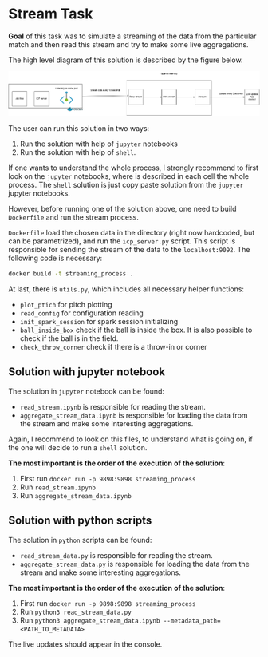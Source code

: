 # Stream Task

**Goal** of this task was to simulate a streaming of the data from the particular match and then read this stream and try to make some live aggregations.

The high level diagram of this solution is described by the figure below.

![](streaming_diagram.png)

The user can run this solution in two ways:

1. Run the solution with help of `jupyter` notebooks
2. Run the solution with help of `shell`.

If one wants to understand the whole process, I strongly recommend to first look on the `jupyter` notebooks, where is described in each cell the whole process. The `shell` solution is just copy paste solution from the `jupyter` jupyter notebooks.

However, before running one of the solution above, one need to build `Dockerfile` and run the stream process.

`Dockerfile` load the chosen data in the directory (right now hardcoded, but can be parametrized), and run the `icp_server.py` script. This script is responsible for sending the stream of the data to the `localhost:9092`. The following code is necessary:

```sh
docker build -t streaming_process .
```

At last, there is `utils.py`, which includes all necessary helper functions:

* `plot_ptich` for pitch plotting
* `read_config` for configuration reading
* `init_spark_session` for spark session initializing
* `ball_inside_box` check if the ball is inside the box. It is also possible to check if the ball is in the field.
* `check_throw_corner` check if there is a throw-in or corner

## Solution with jupyter notebook

The solution in `jupyter` notebook can be found:

* `read_stream.ipynb` is responsible for reading the stream.
* `aggregate_stream_data.ipynb` is responsible for loading the data from the stream and make some interesting aggregations.

Again, I recommend to look on this files, to understand what is going on, if the one will decide to run a `shell` solution.

**The most important is the order of the execution of the solution**:

1. First run  `docker run -p 9898:9898 streaming_process`
2. Run `read_stream.ipynb`
3. Run `aggregate_stream_data.ipynb`

## Solution with python scripts

The solution in `python` scripts can be found:

* `read_stream_data.py` is responsible for reading the stream.
* `aggregate_stream_data.py` is responsible for loading the data from the stream and make some interesting aggregations.

**The most important is the order of the execution of the solution**:

1. First run  `docker run -p 9898:9898 streaming_process`
2. Run `python3 read_stream_data.py`
3. Run `python3 aggregate_stream_data.ipynb --metadata_path=<PATH_TO_METADATA>`

The live updates should appear in the console.

